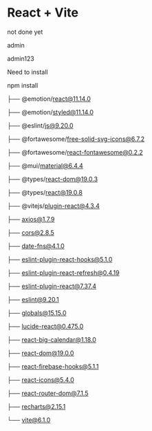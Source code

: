 # React + Vite
not done yet

admin

admin123



Need to install

npm install

├── @emotion/react@11.14.0

├── @emotion/styled@11.14.0

├── @eslint/js@9.20.0

├── @fortawesome/free-solid-svg-icons@6.7.2

├── @fortawesome/react-fontawesome@0.2.2

├── @mui/material@6.4.4

├── @types/react-dom@19.0.3

├── @types/react@19.0.8

├── @vitejs/plugin-react@4.3.4

├── axios@1.7.9

├── cors@2.8.5

├── date-fns@4.1.0

├── eslint-plugin-react-hooks@5.1.0

├── eslint-plugin-react-refresh@0.4.19

├── eslint-plugin-react@7.37.4

├── eslint@9.20.1

├── globals@15.15.0

├── lucide-react@0.475.0

├── react-big-calendar@1.18.0

├── react-dom@19.0.0

├── react-firebase-hooks@5.1.1

├── react-icons@5.4.0

├── react-router-dom@7.1.5

├── recharts@2.15.1

└── vite@6.1.0


